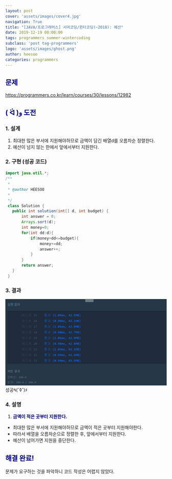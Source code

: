 ```yaml
---
layout: post
cover: 'assets/images/cover4.jpg'
navigation: True
title: "[JAVA/프로그래머스] 서머코딩/윈터코딩(~2018): 예산"
date: 2019-12-19 00:00:00
tags: programmers summer-wintercoding
subclass: 'post tag-programmers'
logo: 'assets/images/ghost.png'
author: heesoo
categories: programmers
---
```

## <span style="color:navy">문제</span>
<https://programmers.co.kr/learn/courses/30/lessons/12982>

## <span style="color:navy">( ᐛ )و 도전</span>

### 1. 설계
1. 최대한 많은 부서에 지원해야하므로 금액이 담긴 배열d를 오름차순 정렬한다.
2. 예산이 넘지 않는 한에서 앞에서부터 지원한다.

### 2. 구현 (성공 코드)
```java
import java.util.*;
/**
 *
 * @author HEESOO
 *
 */
 class Solution {
   public int solution(int[] d, int budget) {
       int answer = 0;
       Arrays.sort(d);
       int money=0;
       for(int dd:d){
           if(money+dd<=budget){
               money+=dd;
               answer++;
           }              
       }
       return answer;
   }
 }
 ```

### 3. 결과
![실행결과](./assets/images/191219_1.PNG)
성공٩(˘◊˘)۶

### 4. 설명
1. **<span style="color:navy">금액이 적은 곳부터 지원한다.</span>**
- 최대한 많은 부서에 지원해야하므로 금액이 적은 곳부터 지원해야한다.
- 따라서 배열을 오름차순으로 정렬한 후, 앞에서부터 지원한다.
- 예산이 넘어가면 지원을 중단한다.

## <span style="color:navy">해결 완료!</span>
문제가 요구하는 것을 파악하니 코드 작성은 어렵지 않았다.
